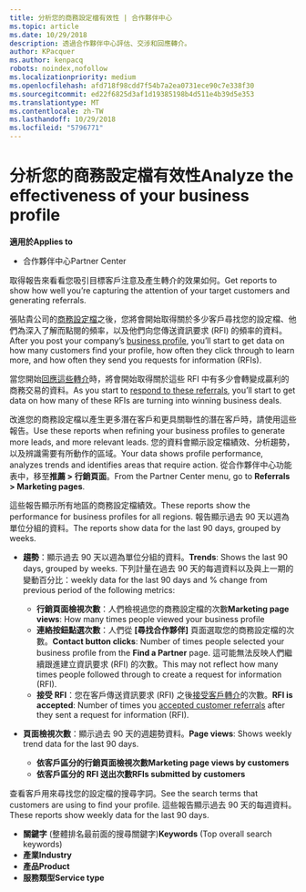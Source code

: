 ```yaml
---
title: 分析您的商務設定檔有效性 | 合作夥伴中心
ms.topic: article
ms.date: 10/29/2018
description: 透過合作夥伴中心評估、交涉和回應轉介。
author: KPacquer
ms.author: kenpacq
robots: noindex,nofollow
ms.localizationpriority: medium
ms.openlocfilehash: afd718f98cdd7f54b7a2ea0731ece90c7e338f30
ms.sourcegitcommit: ed22f6825d3af1d19385198b4d511e4b39d5e353
ms.translationtype: MT
ms.contentlocale: zh-TW
ms.lasthandoff: 10/29/2018
ms.locfileid: "5796771"
---
```

# <a name="analyze-the-effectiveness-of-your-business-profile"></a><span data-ttu-id="fa793-103">分析您的商務設定檔有效性</span><span class="sxs-lookup"><span data-stu-id="fa793-103">Analyze the effectiveness of your business profile</span></span>
<!-- 
https://go.microsoft.com/fwlink/?linkid=849120
-->

**<span data-ttu-id="fa793-104">適用於</span><span class="sxs-lookup"><span data-stu-id="fa793-104">Applies to</span></span>**

-  <span data-ttu-id="fa793-105">合作夥伴中心</span><span class="sxs-lookup"><span data-stu-id="fa793-105">Partner Center</span></span>

<span data-ttu-id="fa793-106">取得報告來看看您吸引目標客戶注意及產生轉介的效果如何。</span><span class="sxs-lookup"><span data-stu-id="fa793-106">Get reports to show how well you’re capturing the attention of your target customers and generating referrals.</span></span>

<span data-ttu-id="fa793-107">張貼貴公司的[商務設定檔](create-a-marketing-profile.md)之後，您將會開始取得關於多少客戶尋找您的設定檔、他們為深入了解而點閱的頻率，以及他們向您傳送資訊要求 (RFI) 的頻率的資料。</span><span class="sxs-lookup"><span data-stu-id="fa793-107">After you post your company’s [business profile](create-a-marketing-profile.md), you’ll start to get data on how many customers find your profile, how often they click through to learn more, and how often they send you requests for information (RFIs).</span></span> 

<span data-ttu-id="fa793-108">當您開始[回應這些轉介](responding-to-referrals.md)時，將會開始取得關於這些 RFI 中有多少會轉變成贏利的商務交易的資料。</span><span class="sxs-lookup"><span data-stu-id="fa793-108">As you start to [respond to these referrals](responding-to-referrals.md), you’ll start to get data on how many of these RFIs are turning into winning business deals.</span></span>

<span data-ttu-id="fa793-109">改進您的商務設定檔以產生更多潛在客戶和更具關聯性的潛在客戶時，請使用這些報告。</span><span class="sxs-lookup"><span data-stu-id="fa793-109">Use these reports when refining your business profiles to generate more leads, and more relevant leads.</span></span> <span data-ttu-id="fa793-110">您的資料會顯示設定檔績效、分析趨勢，以及辨識需要有所動作的區域。</span><span class="sxs-lookup"><span data-stu-id="fa793-110">Your data shows profile performance, analyzes trends and identifies areas that require action.</span></span> <span data-ttu-id="fa793-111">從合作夥伴中心功能表中，移至**推薦 > 行銷頁面**。</span><span class="sxs-lookup"><span data-stu-id="fa793-111">From the Partner Center menu, go to **Referrals > Marketing pages**.</span></span>

<span data-ttu-id="fa793-112">這些報告顯示所有地區的商務設定檔績效。</span><span class="sxs-lookup"><span data-stu-id="fa793-112">These reports show the performance for business profiles for all regions.</span></span> <span data-ttu-id="fa793-113">報告顯示過去 90 天以週為單位分組的資料。</span><span class="sxs-lookup"><span data-stu-id="fa793-113">The reports show data for the last 90 days, grouped by weeks.</span></span>

*  <span data-ttu-id="fa793-114">**趨勢**：顯示過去 90 天以週為單位分組的資料。</span><span class="sxs-lookup"><span data-stu-id="fa793-114">**Trends**: Shows the last 90 days, grouped by weeks.</span></span> <span data-ttu-id="fa793-115">下列計量在過去 90 天的每週資料以及與上一期的變動百分比：</span><span class="sxs-lookup"><span data-stu-id="fa793-115">weekly data for the last 90 days and % change from previous period of the following metrics:</span></span>

   * <span data-ttu-id="fa793-116">**行銷頁面檢視次數**：人們檢視過您的商務設定檔的次數</span><span class="sxs-lookup"><span data-stu-id="fa793-116">**Marketing page views**: How many times people viewed your business profile</span></span>
   * <span data-ttu-id="fa793-117">**連絡按鈕點選次數**：人們從 **\[尋找合作夥伴\]** 頁面選取您的商務設定檔的次數。</span><span class="sxs-lookup"><span data-stu-id="fa793-117">**Contact button clicks**: Number of times people selected your business profile from the **Find a Partner** page.</span></span> <span data-ttu-id="fa793-118">這可能無法反映人們繼續跟進建立資訊要求 (RFI) 的次數。</span><span class="sxs-lookup"><span data-stu-id="fa793-118">This may not reflect how many times people followed through to create a request for information (RFI).</span></span>
   * <span data-ttu-id="fa793-119">**接受 RFI**：您在客戶傳送資訊要求 (RFI) 之後[接受客戶轉介](responding-to-referrals.md)的次數。</span><span class="sxs-lookup"><span data-stu-id="fa793-119">**RFI is accepted**: Number of times you [accepted customer referrals](responding-to-referrals.md) after they sent a request for information (RFI).</span></span>


*  <span data-ttu-id="fa793-120">**頁面檢視次數**：顯示過去 90 天的週趨勢資料。</span><span class="sxs-lookup"><span data-stu-id="fa793-120">**Page views**: Shows weekly trend data for the last 90 days.</span></span>
   *  **<span data-ttu-id="fa793-121">依客戶區分的行銷頁面檢視次數</span><span class="sxs-lookup"><span data-stu-id="fa793-121">Marketing page views by customers</span></span>**
   *  **<span data-ttu-id="fa793-122">依客戶區分的 RFI 送出次數</span><span class="sxs-lookup"><span data-stu-id="fa793-122">RFIs submitted by customers</span></span>**

<span data-ttu-id="fa793-123">查看客戶用來尋找您的設定檔的搜尋字詞。</span><span class="sxs-lookup"><span data-stu-id="fa793-123">See the search terms that customers are using to find your profile.</span></span> <span data-ttu-id="fa793-124">這些報告顯示過去 90 天的每週資料。</span><span class="sxs-lookup"><span data-stu-id="fa793-124">These reports show weekly data for the last 90 days.</span></span>

*  <span data-ttu-id="fa793-125">**關鍵字** (整體排名最前面的搜尋關鍵字)</span><span class="sxs-lookup"><span data-stu-id="fa793-125">**Keywords** (Top overall search keywords)</span></span> 
*  **<span data-ttu-id="fa793-126">產業</span><span class="sxs-lookup"><span data-stu-id="fa793-126">Industry</span></span>**
*  **<span data-ttu-id="fa793-127">產品</span><span class="sxs-lookup"><span data-stu-id="fa793-127">Product</span></span>**
*  **<span data-ttu-id="fa793-128">服務類型</span><span class="sxs-lookup"><span data-stu-id="fa793-128">Service type</span></span>**

